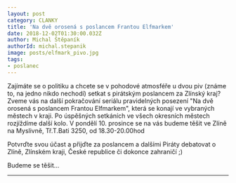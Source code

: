 ```yaml
---
layout: post
category: CLANKY
title: 'Na dvě orosená s poslancem Frantou Elfmarkem'
date: 2018-12-02T01:30:00.032Z
author: Michal Štěpaník 
authorId: michal.stepanik
image: posts/elfmark_pivo.jpg
tags: 
- poslanec
---
```


Zajímáte se o politiku a chcete se v pohodové atmosféře u dvou piv (známe to, na jedno nikdo nechodí) setkat s pirátským poslancem za Zlínský kraj? Zveme vás na další pokračování seriálu pravidelných posezení "Na dvě orosená s poslancem Frantou Elfmarkem", která se konají ve vybraných městech v kraji. Po úspěšných setkáních ve všech okresních městech rozjíždíme další kolo. V pondělí 10. prosince se na vás budeme těšit ve Zlíně na Myslivně, Tř.T.Bati 3250, od 18.30-20.00hod

Potvrďte svou účast a přijďte za poslancem a dalšími Piráty debatovat o Zlíně, Zlínském kraji, České republice či dokonce zahraničí ;)

Budeme se těšit...
- - -
